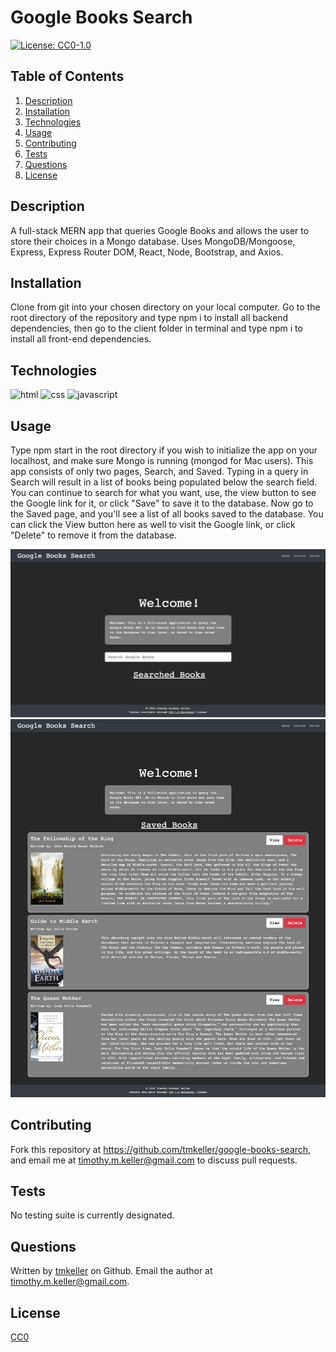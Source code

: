 # Google Books Search

[![License: CC0-1.0](https://img.shields.io/badge/License-CC0%201.0-lightgrey.svg)](http://creativecommons.org/publicdomain/zero/1.0/)

## Table of Contents
1. [Description](#description)
2. [Installation](#installation)
3. [Technologies](#technologies)
4. [Usage](#usage)
5. [Contributing](#contributing)
6. [Tests](#tests)
7. [Questions](#questions)
8. [License](#license)
## Description
A full-stack MERN app that queries Google Books and allows the user to store their choices in a Mongo database. Uses MongoDB/Mongoose, Express, Express Router DOM, React, Node, Bootstrap, and Axios.

## Installation
Clone from git into your chosen directory on your local computer. Go to the root directory of the repository and type npm i to install all backend dependencies, then go to the client folder in terminal and type npm i to install all front-end dependencies.

## Technologies
![html](https://img.shields.io/badge/html-9.0%25-red)
![css](https://img.shields.io/badge/css-12.3%25-purple)
![javascript](https://img.shields.io/badge/javascript-7.8%25-yellow)

## Usage
Type npm start in the root directory if you wish to initialize the app on your localhost, and make sure Mongo is running (mongod for Mac users). This app consists of only two pages, Search, and Saved. Typing in a query in Search will result in a list of books being populated below the search field. You can continue to search for what you want, use, the view button to see the Google link for it, or click "Save" to save it to the database. Now go to the Saved page, and you'll see a list of all books saved to the database. You can click the View button here as well to visit the Google link, or click "Delete" to remove it from the database.

![Search page screenshot](./assets/search-screenshot.png)
![Saved page screenshot](./assets/saved-screenshot.png)

## Contributing
Fork this repository at https://github.com/tmkeller/google-books-search, and email me at timothy.m.keller@gmail.com to discuss pull requests.

## Tests
No testing suite is currently designated.

## Questions
Written by [tmkeller](https://github.com/tmkeller) on Github.
Email the author at timothy.m.keller@gmail.com.

## License
[CC0](http://creativecommons.org/publicdomain/zero/1.0/)